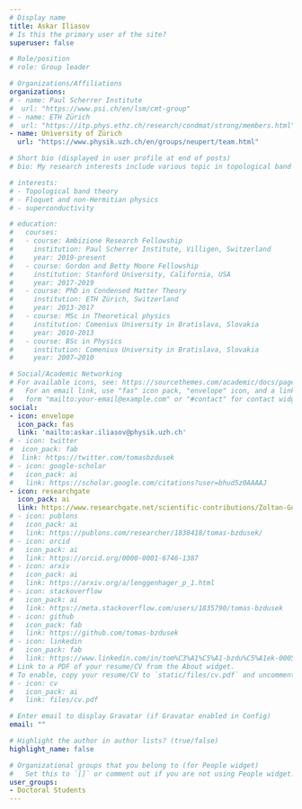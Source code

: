 ```yaml
---
# Display name
title: Askar Iliasov
# Is this the primary user of the site?
superuser: false

# Role/position
# role: Group leader

# Organizations/Affiliations
organizations:
# - name: Paul Scherrer Institute
#  url: "https://www.psi.ch/en/lsm/cmt-group"
# - name: ETH Zürich
#  url: "https://itp.phys.ethz.ch/research/condmat/strong/members.html"
- name: University of Zürich
  url: "https://www.physik.uzh.ch/en/groups/neupert/team.html"

# Short bio (displayed in user profile at end of posts)
# bio: My research interests include various topic in topological band theory.

# interests:
# - Topological band theory
# - Floquet and non-Hermitian physics
# - superconductivity

# education:
#   courses:
#   - course: Ambizione Research Fellowship
#     institution: Paul Scherrer Institute, Villigen, Switzerland
#     year: 2019-present
#   - course: Gordon and Betty Moore Fellowship
#     institution: Stanford University, California, USA
#     year: 2017-2019
#   - course: PhD in Condensed Matter Theory
#     institution: ETH Zürich, Switzerland
#     year: 2013-2017
#   - course: MSc in Theoretical physics
#     institution: Comenius University in Bratislava, Slovakia
#     year: 2010-2013
#   - course: BSc in Physics
#     institution: Comenius University in Bratislava, Slovakia
#     year: 2007–2010

# Social/Academic Networking
# For available icons, see: https://sourcethemes.com/academic/docs/page-builder/#icons
#   For an email link, use "fas" icon pack, "envelope" icon, and a link in the
#   form "mailto:your-email@example.com" or "#contact" for contact widget.
social:
- icon: envelope
  icon_pack: fas
  link: 'mailto:askar.iliasov@physik.uzh.ch'
# - icon: twitter
#  icon_pack: fab
#  link: https://twitter.com/tomasbzdusek
# - icon: google-scholar
#   icon_pack: ai
#   link: https://scholar.google.com/citations?user=bhud5z0AAAAJ
- icon: researchgate
  icon_pack: ai
  link: https://www.researchgate.net/scientific-contributions/Zoltan-Guba-2216000315
# - icon: publons
#   icon_pack: ai
#   link: https://publons.com/researcher/1838418/tomas-bzdusek/
# - icon: orcid
#   icon_pack: ai
#   link: https://orcid.org/0000-0001-6746-1387
# - icon: arxiv
#   icon_pack: ai
#   link: https://arxiv.org/a/lenggenhager_p_1.html
# - icon: stackoverflow
#   icon_pack: ai
#   link: https://meta.stackoverflow.com/users/1835790/tomas-bzdusek
# - icon: github
#   icon_pack: fab
#   link: https://github.com/tomas-bzdusek
# - icon: linkedin
#   icon_pack: fab
#   link: https://www.linkedin.com/in/tom%C3%A1%C5%A1-bzdu%C5%A1ek-0005794b/
# Link to a PDF of your resume/CV from the About widget.
# To enable, copy your resume/CV to `static/files/cv.pdf` and uncomment the lines below.
# - icon: cv
#   icon_pack: ai
#   link: files/cv.pdf

# Enter email to display Gravatar (if Gravatar enabled in Config)
email: ""

# Highlight the author in author lists? (true/false)
highlight_name: false

# Organizational groups that you belong to (for People widget)
#   Set this to `[]` or comment out if you are not using People widget.
user_groups:
- Doctoral Students
---
```


